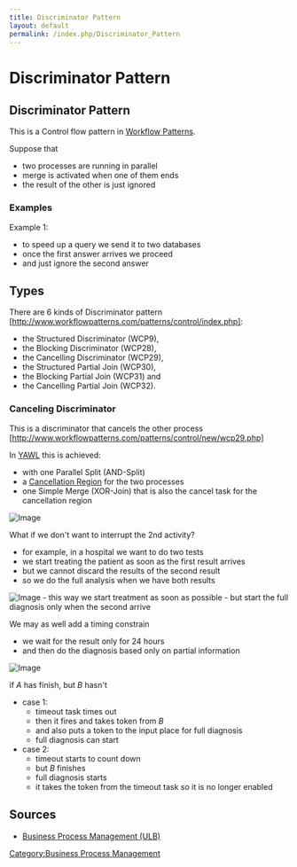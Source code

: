 ```yaml
---
title: Discriminator Pattern
layout: default
permalink: /index.php/Discriminator_Pattern
---
```


# Discriminator Pattern

## Discriminator Pattern
This is a Control flow pattern in [Workflow Patterns](Workflow_Patterns). 


Suppose that
- two processes are running in parallel 
- merge is activated when one of them ends 
- the result of the other is just ignored

### Examples
Example 1:
- to speed up a query we send it to two databases 
- once the first answer arrives we proceed 
- and just ignore the second answer 



## Types
There are 6 kinds of Discriminator pattern [http://www.workflowpatterns.com/patterns/control/index.php]:
- the Structured Discriminator (WCP9), 
- the Blocking Discriminator (WCP28), 
- the Cancelling Discriminator (WCP29), 
- the Structured Partial Join (WCP30),
- the Blocking Partial Join (WCP31) and 
- the Cancelling Partial Join (WCP32).


### Canceling Discriminator
This is a discriminator that cancels the other process [http://www.workflowpatterns.com/patterns/control/new/wcp29.php]

In [YAWL](YAWL) this is achieved:
- with one Parallel Split (AND-Split)
- a [Cancellation Region](Cancellation_Regions) for the two processes 
- one Simple Merge (XOR-Join) that is also the cancel task for the cancellation region

<img src="https://raw.github.com/alexeygrigorev/wiki-figures/master/ulb/bpm/yawl/yawl-dicr-canc.png" alt="Image">


What if we don't want to interrupt the 2nd activity?
- for example, in a hospital we want to do two tests 
- we start treating the patient as soon as the first result arrives
- but we cannot discard the results of the second result
- so we do the full analysis when we have both results 

<img src="https://raw.github.com/alexeygrigorev/wiki-figures/master/ulb/bpm/yawl/yawl-dicr-non-canc1.png" alt="Image">
- this way we start treatment as soon as possible
- but start the full diagnosis only when the second arrive


We may as well add a timing constrain
- we wait for the result only for 24 hours 
- and then do the diagnosis based only on partial information

<img src="https://raw.github.com/alexeygrigorev/wiki-figures/master/ulb/bpm/yawl/yawl-dicr-timer.png" alt="Image">

if $A$ has finish, but $B$ hasn't
- case 1:
  - timeout task times out
  - then it fires and takes token from $B$
  - and also puts a token to the input place for full diagnosis
  - full diagnosis can start
- case 2:
  - timeout starts to count down 
  - but $B$ finishes
  - full diagnosis starts 
  - it takes the token from the timeout task so it is no longer enabled




## Sources
- [Business Process Management (ULB)](Business_Process_Management_(ULB))

[Category:Business Process Management](Category_Business_Process_Management)